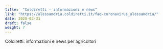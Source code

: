 ```yaml
---
title:  "Coldiretti - informazioni e news"
link: "https://alessandria.coldiretti.it/faq-coronavirus_alessandria/"
date: 2020-03-31
draft: false
weight: 7
---
```


Coldiretti:  informazioni e news per agricoltori
